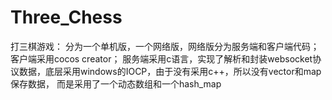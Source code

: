 # Three_Chess
打三棋游戏：
分为一个单机版，一个网络版，网络版分为服务端和客户端代码；
客户端采用cocos creator；
服务端采用c语言，实现了解析和封装websocket协议数据，底层采用windows的IOCP，由于没有采用c++，所以没有vector和map保存数据，
而是采用了一个动态数组和一个hash_map
